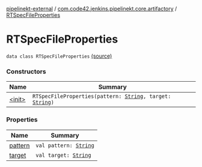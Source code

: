 [pipelinekt-external](../../index.md) / [com.code42.jenkins.pipelinekt.core.artifactory](../index.md) / [RTSpecFileProperties](./index.md)

# RTSpecFileProperties

`data class RTSpecFileProperties` [(source)](https://github.com/code42/pipelinekt/tree/master/core/src/main/kotlin/com/code42/jenkins/pipelinekt/core/artifactory/RTSpecFileProperties.kt#L3)

### Constructors

| Name | Summary |
|---|---|
| [&lt;init&gt;](-init-.md) | `RTSpecFileProperties(pattern: `[`String`](https://kotlinlang.org/api/latest/jvm/stdlib/kotlin/-string/index.html)`, target: `[`String`](https://kotlinlang.org/api/latest/jvm/stdlib/kotlin/-string/index.html)`)` |

### Properties

| Name | Summary |
|---|---|
| [pattern](pattern.md) | `val pattern: `[`String`](https://kotlinlang.org/api/latest/jvm/stdlib/kotlin/-string/index.html) |
| [target](target.md) | `val target: `[`String`](https://kotlinlang.org/api/latest/jvm/stdlib/kotlin/-string/index.html) |
